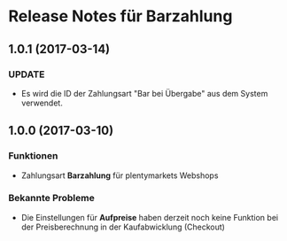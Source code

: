 # Release Notes für Barzahlung

## 1.0.1 (2017-03-14)

### UPDATE

- Es wird die ID der Zahlungsart "Bar bei Übergabe" aus dem System verwendet.

## 1.0.0 (2017-03-10)

### Funktionen

- Zahlungsart **Barzahlung** für plentymarkets Webshops

### Bekannte Probleme

- Die Einstellungen für **Aufpreise** haben derzeit noch keine Funktion bei der Preisberechnung in der Kaufabwicklung (Checkout)